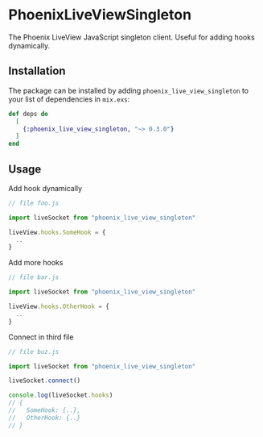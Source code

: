 # PhoenixLiveViewSingleton

The Phoenix LiveView JavaScript singleton client. Useful for adding hooks dynamically.

## Installation

The package can be installed by adding `phoenix_live_view_singleton` to your list of dependencies in `mix.exs`:

```elixir
def deps do
  [
    {:phoenix_live_view_singleton, "~> 0.3.0"}
  ]
end
```

## Usage

Add hook dynamically
```javascript
// file foo.js

import liveSocket from "phoenix_live_view_singleton"

liveView.hooks.SomeHook = {
  ..
}
```

Add more hooks
```javascript
// file bar.js

import liveSocket from "phoenix_live_view_singleton"

liveView.hooks.OtherHook = {
  ..
}
```

Connect in third file
```javascript
// file buz.js

import liveSocket from "phoenix_live_view_singleton"

liveSocket.connect()

console.log(liveSocket.hooks)
// {
//   SomeHook: {..},
//   OtherHook: {..}
// }
```
